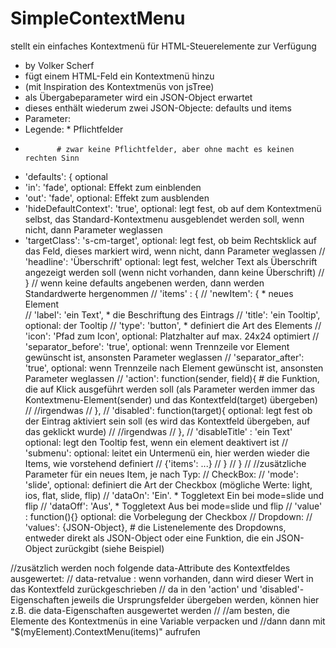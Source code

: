 # SimpleContextMenu
stellt ein einfaches Kontextmenü für HTML-Steuerelemente zur Verfügung

- by Volker Scherf
- fügt einem HTML-Feld ein Kontextmenü hinzu
- (mit Inspiration des Kontextmenüs von jsTree)
- als Übergabeparameter wird ein JSON-Object erwartet
- dieses enthält wiederum zwei JSON-Objecte: defaults und items
- Parameter:
- Legende:  * Pflichtfelder
-            # zwar keine Pflichtfelder, aber ohne macht es keinen rechten Sinn

-  'defaults': {                                optional
-   'in': 'fade',                               optional: Effekt zum einblenden
-   'out': 'fade',                              optional: Effekt zum ausblenden
-   'hideDefaultContext': 'true',               optional: legt fest, ob auf dem Kontextmenü selbst, das Standard-Kontextmenu ausgeblendet werden soll, wenn nicht, dann Parameter weglassen
-   'targetClass': 's-cm-target',               optional: legt fest, ob beim Rechtsklick auf das Feld, dieses markiert wird, wenn nicht, dann Parameter weglassen
//  'headline': 'Überschrift'                   optional: legt fest, welcher Text als Überschrift angezeigt werden soll (wenn nicht vorhanden, dann keine Überschrift)
// }
// wenn keine defaults angebenen werden, dann werden Standardwerte hergenommen
// 'items' : {
//  'newItem': {                                * neues Element   
//      'label': 'ein Text',                    * die Beschriftung des Eintrags
//      'title': 'ein Tooltip',                 optional: der Tooltip
//      'type': 'button',                       * definiert die Art des Elements
//      'icon': 'Pfad zum Icon',                optional: Platzhalter auf max. 24x24 optimiert
//      'separator_before': 'true',             optional: wenn Trennzeile vor Element gewünscht ist, ansonsten Parameter weglassen
//      'separator_after': 'true',              optional: wenn Trennzeile nach Element gewünscht ist, ansonsten Parameter weglassen
//      'action': function(sender, field){      # die Funktion, die auf Klick ausgeführt werden soll (als Parameter werden immer das Kontextmenu-Element(sender) und das Kontextfeld(target) übergeben)
//                      //irgendwas
//                  },
//      'disabled': function(target){           optional: legt fest ob der Eintrag aktiviert sein soll (es wird das Kontextfeld übergeben, auf das geklickt wurde)
//                      //irgendwas
//                  },
//      'disableTitle' : 'ein Text'             optional: legt den Tooltip fest, wenn ein element deaktivert ist
//      'submenu':                              optional: leitet ein Untermenü ein, hier werden wieder die Items, wie vorstehend definiert
//          {'items': ...}
//  }
// }
//
//zusätzliche Parameter für ein neues Item, je nach Typ:
// CheckBox:
//      'mode': 'slide',                        optional: definiert die Art der Checkbox (mögliche Werte: light, ios, flat, slide, flip)
//      'dataOn': 'Ein'.                        * Toggletext Ein bei mode=slide und flip
//      'dataOff': 'Aus',                       * Toggletext Aus bei mode=slide und flip
//      'value' : function(){}                  optional: die Vorbelegung der Checkbox
// Dropdown:
//      'values': {JSON-Object},                # die Listenelemente des Dropdowns, entweder direkt als JSON-Object oder eine Funktion, die ein JSON-Object zurückgibt (siehe Beispiel)


//zusätzlich werden noch folgende data-Attribute des Kontextfeldes ausgewertet:
// data-retvalue   : wenn vorhanden, dann wird dieser Wert in das Kontextfeld zurückgeschrieben
// da in den 'action' und 'disabled'-Eigenschaften jeweils die Ursprungsfelder übergeben werden, können hier z.B. die data-Eigenschaften ausgewertet werden
//
//am besten, die Elemente des Kontextmenüs in eine Variable verpacken und
//dann dann mit "$(myElement).ContextMenu(items)" aufrufen
